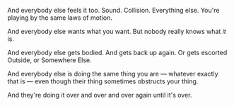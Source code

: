 
And everybody else feels it too. Sound. Collision. Everything else. You're playing by the same laws of motion.

And everybody else wants what you want. But nobody really knows what _it_ is.

And everybody else gets bodied. And gets back up again. Or gets escorted Outside, or Somewhere Else.

And everybody else is doing the same thing you are — whatever exactly that is — even though their thing sometimes obstructs your thing.

And they're doing it over and over and over again until it's over.
